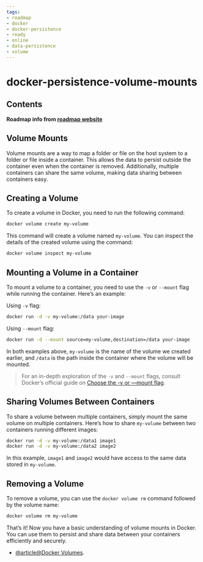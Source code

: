 ```yaml
---
tags:
- roadmap
- docker
- docker-persistence
- ready
- online
- data-persistence
- volume
---
```


# docker-persistence-volume-mounts

## Contents

__Roadmap info from [roadmap website](https://roadmap.sh/docker/data-persistence/volume-mounts)__

## Volume Mounts

Volume mounts are a way to map a folder or file on the host system to a folder or file inside a container. This allows the data to persist outside the container even when the container is removed. Additionally, multiple containers can share the same volume, making data sharing between containers easy.

## Creating a Volume

To create a volume in Docker, you need to run the following command:

```bash
docker volume create my-volume

```

This command will create a volume named `my-volume`. You can inspect the details of the created volume using the command:

```bash
docker volume inspect my-volume

```

## Mounting a Volume in a Container

To mount a volume to a container, you need to use the `-v` or `--mount` flag while running the container. Here’s an example:

Using `-v` flag:

```bash
docker run -d -v my-volume:/data your-image

```

Using `--mount` flag:

```bash
docker run -d --mount source=my-volume,destination=/data your-image

```

In both examples above, `my-volume` is the name of the volume we created earlier, and `/data` is the path inside the container where the volume will be mounted.

> For an in-depth exploration of the `-v` and `--mount` flags, consult Docker’s official guide on [Choose the -v or —mount flag](https://docs.docker.com/storage/bind-mounts/#choose-the--v-or---mount-flag).

## Sharing Volumes Between Containers

To share a volume between multiple containers, simply mount the same volume on multiple containers. Here’s how to share `my-volume` between two containers running different images:

```bash
docker run -d -v my-volume:/data1 image1
docker run -d -v my-volume:/data2 image2

```

In this example, `image1` and `image2` would have access to the same data stored in `my-volume`.

## Removing a Volume

To remove a volume, you can use the `docker volume rm` command followed by the volume name:

```bash
docker volume rm my-volume

```

That’s it! Now you have a basic understanding of volume mounts in Docker. You can use them to persist and share data between your containers efficiently and securely.

* [@article@Docker Volumes](https://docs.docker.com/storage/volumes/).
